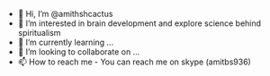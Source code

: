 - 👋 Hi, I’m @amithshcactus
- 👀 I’m interested in brain development and explore science behind spiritualism
- 🌱 I’m currently learning ...
- 💞️ I’m looking to collaborate on ...
- 📫 How to reach me - You can reach me on skype (amitbs936)

<!---
amithshcactus/amithshcactus is a ✨ special ✨ repository because its `README.md` (this file) appears on your GitHub profile.
You can click the Preview link to take a look at your changes.
--->
